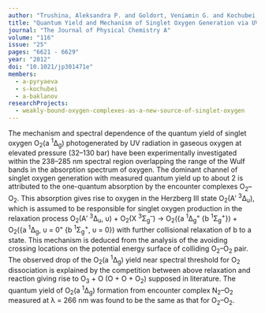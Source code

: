 ```yaml
---
author: "Trushina, Aleksandra P. and Goldort, Veniamin G. and Kochubei, Sergei A. and Baklanov, Alexey V."
title: "Quantum Yield and Mechanism of Singlet Oxygen Generation via UV Photoexcitation of O<sub>2</sub>–O<sub>2</sub> and N<sub>2</sub>–O<sub>2</sub> Encounter Complexes"
journal: "The Journal of Physical Chemistry A"
volume: "116"
issue: "25"
pages: "6621 - 6629"
year: "2012"
doi: "10.1021/jp301471e"
members: 
  - a-pyryaeva
  - s-kochubei
  - a-baklanov
researchProjects:
  - weakly-bound-oxygen-complexes-as-a-new-source-of-singlet-oxygen
---
```

The mechanism and spectral dependence of the quantum yield of singlet oxygen O<sub>2</sub>(a <sup>1</sup>Δ<sub>g</sub>) 
photogenerated by UV radiation in gaseous oxygen at elevated pressure (32–130 bar) have been experimentally 
investigated within the 238–285 nm spectral region overlapping the range of the Wulf bands in the 
absorption spectrum of oxygen. The dominant channel of singlet oxygen generation with measured quantum 
yield up to about 2 is attributed to the one-quantum absorption by the encounter complexes O<sub>2</sub>–O<sub>2</sub>. 
This absorption gives rise to oxygen in the Herzberg III state O<sub>2</sub>(A′ <sup>3</sup>Δ<sub>u</sub>), 
which is assumed to be responsible for singlet oxygen production in the relaxation 
process O<sub>2</sub>(A′ <sup>3</sup>Δ<sub>u</sub>, υ) + 
O<sub>2</sub>(X <sup>3</sup>Σ<sub class="stack">g</sub><sup class="stack">–</sup>) → 
O<sub>2</sub>({a <sup>1</sup>Δ<sub>g</sub>" {b <sup>1</sup>Σ<sub class="stack">g</sub><sup class="stack">+</sup>}) + 
O<sub>2</sub>({a <sup>1</sup>Δ<sub>g</sub>, υ = 0" {b <sup>1</sup>Σ<sub class="stack">g</sub><sup class="stack">+</sup>, υ = 0}) 
with further collisional relaxation of b to a state. This mechanism is deduced from the analysis of 
the avoiding crossing locations on the potential energy surface of colliding O<sub>2</sub>–O<sub>2</sub> pair. 
The observed drop of the O<sub>2</sub>(a <sup>1</sup>Δ<sub>g</sub>) yield near spectral threshold for O<sub>2</sub> 
dissociation is explained by the competition between above relaxation and reaction giving rise to O<sub>3</sub> + 
O (O + O + O<sub>2</sub>) supposed in literature. The quantum yield of O<sub>2</sub>(a <sup>1</sup>Δ<sub>g</sub>) 
formation from encounter complex N<sub>2</sub>–O<sub>2</sub> measured at λ = 266 nm was 
found to be the same as that for O<sub>2</sub>–O<sub>2</sub>.
